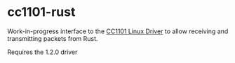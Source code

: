 # cc1101-rust

Work-in-progress interface to the [CC1101 Linux Driver](https://github.com/28757B2/cc1101-driver) to allow receiving and transmitting packets from Rust.

Requires the 1.2.0 driver